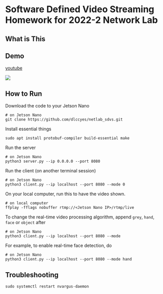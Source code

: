 # Software Defined Video Streaming Homework for 2022-2 Network Lab

## What is This


## Demo
[youtube](https://www.youtube.com/watch?v=1w_JFab4DJw)

![](resources/demo.webp)

## How to Run
Download the code to your Jetson Nano
```
# on Jetson Nano
git clone https://github.com/dlccyes/netlab_sdvs.git
```

Install essential things
```
sudo apt install protobuf-compiler build-essential make
```

Run the server
```
# on Jetson Nano
python3 server.py --ip 0.0.0.0 --port 8080
```

Run the client (on another terminal session)
```
# on Jetson Nano
python3 client.py --ip localhost --port 8080 --mode 0
```

On your local computer, run this to have the video shown. 
```
# on local computer
ffplay -fflags nobuffer rtmp://<Jetson Nano IP>/rtmp/live
```


To change the real-time video processing algorithm, append `grey`, `hand`, `face` or `object` after
```
# on Jetson Nano
python3 client.py --ip localhost --port 8080 --mode
```

For example, to enable real-time face detection, do
```
# on Jetson Nano
python3 client.py --ip localhost --port 8080 --mode hand
```



## Troubleshooting
```
sudo systemctl restart nvargus-daemon
```